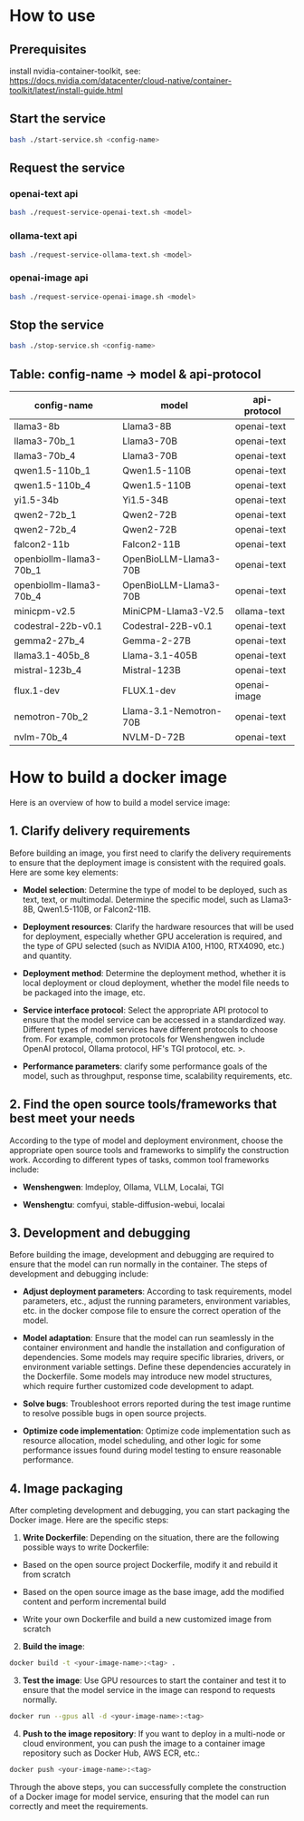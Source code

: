 # How to use

## Prerequisites

install nvidia-container-toolkit, see: https://docs.nvidia.com/datacenter/cloud-native/container-toolkit/latest/install-guide.html

## Start the service

```bash
bash ./start-service.sh <config-name>
```

## Request the service

### openai-text api

```bash
bash ./request-service-openai-text.sh <model>
```

### ollama-text api

```bash
bash ./request-service-ollama-text.sh <model>
```

### openai-image api

```bash
bash ./request-service-openai-image.sh <model>
```

## Stop the service

```bash
bash ./stop-service.sh <config-name>
```

## Table: config-name -> model & api-protocol

| config-name             | model                  | api-protocol |
| ----------------------- | ---------------------- | ------------ |
| llama3-8b               | Llama3-8B              | openai-text  |
| llama3-70b_1            | Llama3-70B             | openai-text  |
| llama3-70b_4            | Llama3-70B             | openai-text  |
| qwen1.5-110b_1          | Qwen1.5-110B           | openai-text  |
| qwen1.5-110b_4          | Qwen1.5-110B           | openai-text  |
| yi1.5-34b               | Yi1.5-34B              | openai-text  |
| qwen2-72b_1             | Qwen2-72B              | openai-text  |
| qwen2-72b_4             | Qwen2-72B              | openai-text  |
| falcon2-11b             | Falcon2-11B            | openai-text  |
| openbiollm-llama3-70b_1 | OpenBioLLM-Llama3-70B  | openai-text  |
| openbiollm-llama3-70b_4 | OpenBioLLM-Llama3-70B  | openai-text  |
| minicpm-v2.5            | MiniCPM-Llama3-V2.5    | ollama-text  |
| codestral-22b-v0.1      | Codestral-22B-v0.1     | openai-text  |
| gemma2-27b_4            | Gemma-2-27B            | openai-text  |
| llama3.1-405b_8         | Llama-3.1-405B         | openai-text  |
| mistral-123b_4          | Mistral-123B           | openai-text  |
| flux.1-dev              | FLUX.1-dev             | openai-image |
| nemotron-70b_2          | Llama-3.1-Nemotron-70B | openai-text  |
| nvlm-70b_4              | NVLM-D-72B             | openai-text  |

# How to build a docker image

Here is an overview of how to build a model service image:

## 1. Clarify delivery requirements

Before building an image, you first need to clarify the delivery requirements to ensure that the deployment image is consistent with the required goals. Here are some key elements:

- **Model selection**: Determine the type of model to be deployed, such as text, text, or multimodal. Determine the specific model, such as Llama3-8B, Qwen1.5-110B, or Falcon2-11B.

- **Deployment resources**: Clarify the hardware resources that will be used for deployment, especially whether GPU acceleration is required, and the type of GPU selected (such as NVIDIA A100, H100, RTX4090, etc.) and quantity.

- **Deployment method**: Determine the deployment method, whether it is local deployment or cloud deployment, whether the model file needs to be packaged into the image, etc.

- **Service interface protocol**: Select the appropriate API protocol to ensure that the model service can be accessed in a standardized way. Different types of model services have different protocols to choose from. For example, common protocols for Wenshengwen include OpenAI protocol, Ollama protocol, HF's TGI protocol, etc. >.

- **Performance parameters**: clarify some performance goals of the model, such as throughput, response time, scalability requirements, etc.

## 2. Find the open source tools/frameworks that best meet your needs

According to the type of model and deployment environment, choose the appropriate open source tools and frameworks to simplify the construction work. According to different types of tasks, common tool frameworks include:

- **Wenshengwen**: lmdeploy, Ollama, VLLM, Localai, TGI

- **Wenshengtu**: comfyui, stable-diffusion-webui, localai

## 3. Development and debugging

Before building the image, development and debugging are required to ensure that the model can run normally in the container. The steps of development and debugging include:

- **Adjust deployment parameters**: According to task requirements, model parameters, etc., adjust the running parameters, environment variables, etc. in the docker compose file to ensure the correct operation of the model.

- **Model adaptation**: Ensure that the model can run seamlessly in the container environment and handle the installation and configuration of dependencies. Some models may require specific libraries, drivers, or environment variable settings. Define these dependencies accurately in the Dockerfile. Some models may introduce new model structures, which require further customized code development to adapt.

- **Solve bugs**: Troubleshoot errors reported during the test image runtime to resolve possible bugs in open source projects.

- **Optimize code implementation**: Optimize code implementation such as resource allocation, model scheduling, and other logic for some performance issues found during model testing to ensure reasonable performance.

## 4. Image packaging

After completing development and debugging, you can start packaging the Docker image. Here are the specific steps:

1. **Write Dockerfile**: Depending on the situation, there are the following possible ways to write Dockerfile:

- Based on the open source project Dockerfile, modify it and rebuild it from scratch

- Based on the open source image as the base image, add the modified content and perform incremental build

- Write your own Dockerfile and build a new customized image from scratch

2. **Build the image**:

```bash
docker build -t <your-image-name>:<tag> .
```

3. **Test the image**: Use GPU resources to start the container and test it to ensure that the model service in the image can respond to requests normally.

```bash
docker run --gpus all -d <your-image-name>:<tag>
```

4. **Push to the image repository**: If you want to deploy in a multi-node or cloud environment, you can push the image to a container image repository such as Docker Hub, AWS ECR, etc.:

```bash
docker push <your-image-name>:<tag>
```

Through the above steps, you can successfully complete the construction of a Docker image for model service, ensuring that the model can run correctly and meet the requirements.
